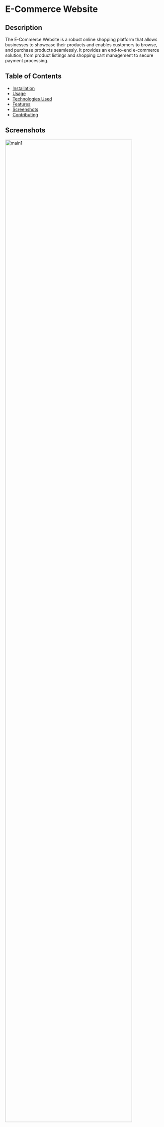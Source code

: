 # E-Commerce Website

## Description

The E-Commerce Website is a robust online shopping platform that allows businesses to showcase their products and enables customers to browse, and purchase products seamlessly. It provides an end-to-end e-commerce solution, from product listings and shopping cart management to secure payment processing.

## Table of Contents

- [Installation](#installation)
- [Usage](#usage)
- [Technologies Used](#technologies-used)
- [Features](#features)
- [Screenshots](#screenshots)
- [Contributing](#contributing)

## Screenshots

<a href="https://ibb.co/pnvsRjM"><img src="https://i.ibb.co/pnvsRjM/main1.png" alt="main1" border="0" width="90%"></a>
<a href="https://ibb.co/SNsZWMH"><img src="https://i.ibb.co/SNsZWMH/main2.png" alt="main2" border="0" width="50%"></a>
<a href="https://ibb.co/9yJrK5G"><img src="https://i.ibb.co/9yJrK5G/main3.png" alt="main3" border="0" width="49%"></a>
<a href="https://ibb.co/DbFzdCb"><img src="https://i.ibb.co/DbFzdCb/main5.png" alt="main5" border="0" width="50%"></a>
<a href="https://ibb.co/s9wZwMv"><img src="https://i.ibb.co/s9wZwMv/main6.png" alt="main6" border="0" width="49%"></a>
<a href="https://ibb.co/yg84T9p"><img src="https://i.ibb.co/yg84T9p/main4.png" alt="main4" border="0" width="100%"></a>


## Installation

To set up the E-Commerce Website on your local machine, follow these steps:

1. Clone this repository to your local machine:

   ```bash
   git clone https://github.com/your-username/e-commerce-website.git\

2. install the repositories:
```bash
   npm install
```
3. Run it
```bash
   npm start
```
## Usage
The E-Commerce Website provides the following features for both customers and administrators:


## Customer Features

1. **Browse Products:**
   - Explore a diverse range of products fetched from the database and organized by categories.

2. **Product Details:**
   - Click on a product to access detailed information, including images, price, and descriptions.

3. **Add to Cart:**
   - Easily add products to the shopping cart for later purchase.

4. **Checkout:**
   - Review the cart, provide shipping information, and make secure payments.

## Administrator Features

1. **Product Management:**
   - Add, update, and remove products from the catalog.

2. **Order Management:**
   - View and manage customer orders, including order status, shipping information, and the latest product availability.

   - **Change Shipping Status:**
     - Update the shipping status for orders.

   - **Change Order Status:**
     - Modify the order status for efficient order tracking.

   - **Update Product Availability:**
     - Ensure that the latest product availability is fetched from the database while processing orders.

   - **Add Latest Value While Ordering:**
 
## Technologies Used

This project leverages the following technologies and tools to deliver a robust e-commerce experience:

- **Node.js**
- **Express.js**
- **MongoDB**
- **HTML/CSS**
- **JavaScript**


## Features
Key features of the E-Commerce Website include:

- User-friendly interface for customers and administrators.
- Secure user authentication and authorization.
- Product image management and uploading.
- Real-time updates on order status.
- Responsive design for optimal performance on desktop and mobile devices.


## Contributing
We welcome contributions to the E-Commerce Website project. If you'd like to contribute, please follow these steps:

Fork the repository on GitHub.
Create a new branch with a descriptive name for your feature or bug fix.
Make your changes and test thoroughly.
Submit a pull request to the main branch of the original repository.
Please review our Contribution Guidelines for more details.


